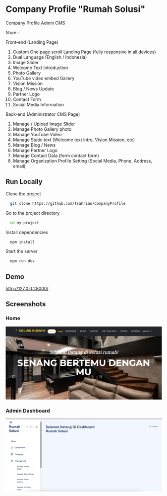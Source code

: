 # Company Profile "Rumah Solusi"

Company Profile Admin CMS

fiture :

Front-end (Landing Page)

1. Custom One page scroll Landing Page (fully responsive in all devices)
2. Dual Language (English / Indonesia)
3. Image Slider
4. Welcome Text Introduction
5. Photo Gallery
6. YouTube video embed Gallery
7. Vision Mission
8. Blog / News Update
9. Partner Logo
10. Contact Form
11. Social Media Information

Back-end (Administrator CMS Page)

1. Manage / Upload Image Slider
2. Manage Photo Gallery photo
3. Manage YouTube Video
4. Manage Static text (Welcome text intro, Vision Mission, etc)
5. Manage Blog / News
6. Manage Partner Logo
7. Manage Contact Data (form contact form)
8. Manage Organization Profile Setting (Social Media, Phone, Address, email)

## Run Locally

Clone the project

```bash
  git clone https://github.com/Tsahrian/CompanyProfile
```

Go to the project directory

```bash
  cd my-project
```

Install dependencies

```bash
  npm install
```

Start the server

```bash
  npm run dev
```

## Demo

http://127.0.0.1:8000/

## Screenshots

### Home

![App Screenshot](./public/assets/images_readme/Home.png)

### Admin Dashboard

![App Screenshot](./public/assets/images_readme/Admin%20dashboard.png)
